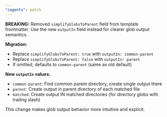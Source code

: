```yaml
---
"cagents": patch
---
```


**BREAKING:** Removed `simplifyGlobsToParent` field from template frontmatter. Use the new `outputIn` field instead for clearer glob output semantics.

**Migration:**
- Replace `simplifyGlobsToParent: true` with `outputIn: common-parent`
- Replace `simplifyGlobsToParent: false` with `outputIn: parent`
- If omitted, defaults to `common-parent` (same as old default)

**New `outputIn` values:**
- `common-parent`: Find common parent directory, create single output there
- `parent`: Create output in parent directory of each matched file
- `matched`: Create output IN matched directories (for directory globs with trailing slash)

This change makes glob output behavior more intuitive and explicit.
